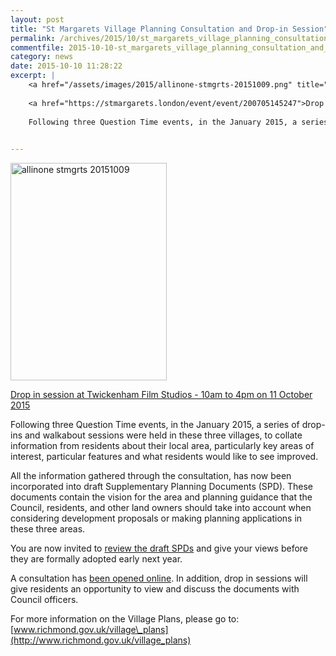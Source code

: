 ```yaml
---
layout: post
title: "St Margarets Village Planning Consultation and Drop-in Session"
permalink: /archives/2015/10/st_margarets_village_planning_consultation_and_dro.html
commentfile: 2015-10-10-st_margarets_village_planning_consultation_and_dro
category: news
date: 2015-10-10 11:28:22
excerpt: |
    <a href="/assets/images/2015/allinone-stmgrts-20151009.png" title="See larger version of - allinone stmgrts 20151009"><img src="/assets/images/2015/allinone-stmgrts-20151009_thumb.png" width="150" height="208" alt="allinone stmgrts 20151009" class="photo right" /></a>
    
    <a href="https://stmargarets.london/event/event/200705145247">Drop in session at Twickenham Film Studios - 10am to 4pm on 11 October 2015</a>
    
    Following three Question Time events, in the January 2015, a series of drop-ins and walkabout sessions were held in these three villages, to collate information from residents about their local area, particularly key areas of interest, particular features and what residents would like to see improved.
    

---
```


<a href="/assets/images/2015/allinone-stmgrts-20151009.png" title="See larger version of - allinone stmgrts 20151009"><img src="/assets/images/2015/allinone-stmgrts-20151009_thumb.png" width="250" height="348" alt="allinone stmgrts 20151009" class="photo right" /></a>

[Drop in session at Twickenham Film Studios - 10am to 4pm on 11 October 2015](https://stmargarets.london/event/event/200705145247)

Following three Question Time events, in the January 2015, a series of drop-ins and walkabout sessions were held in these three villages, to collate information from residents about their local area, particularly key areas of interest, particular features and what residents would like to see improved.

All the information gathered through the consultation, has now been incorporated into draft Supplementary Planning Documents (SPD). These documents contain the vision for the area and planning guidance that the Council, residents, and other land owners should take into account when considering development proposals or making planning applications in these three areas.

You are now invited to [review the draft SPDs](https://consultation.richmond.gov.uk/consultation/stmargarets-spd/supporting_documents/St%20Margarets%20SPD_Oct%2015.pdf) and give your views before they are formally adopted early next year.

A consultation has [been opened online](https://consultation.richmond.gov.uk/consultation/stmargarets-spd/consult_view). In addition, drop in sessions will give residents an opportunity to view and discuss the documents with Council officers.

For more information on the Village Plans, please go to: [www.richmond.gov.uk/village\_plans](http://www.richmond.gov.uk/village_plans)
